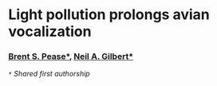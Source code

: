 # Light pollution prolongs avian vocalization

### [Brent S. Pease*](https://peaselab.com/), [Neil A. Gilbert*](https://www.gilbertecology.com/)

`*` _Shared first authorship_

